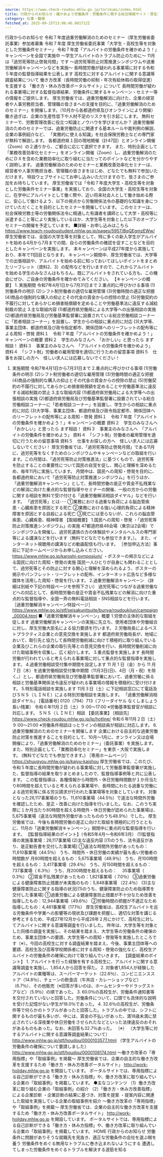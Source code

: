 ```yaml
---
source: https://www.check-roudou.mhlw.go.jp/torikumi/index.html
title: 行政からのお知らせ｜確かめよう労働条件：労働条件に関する総合情報サイト｜厚生労働省
category: 仕事・職場
fetched_at: 2025-09-25T13:06:46.001712Z
---
```

行政からのお知らせ
令和７年度過重労働解消のためのセミナー（厚生労働省委託事業）参加者募集
令和７年度 厚生労働省委託事業「大学生・高校生等を対象とした労働条件セミナー」
令和７年度「アルバイトの労働条件を確かめよう！」キャンペーンを全国で実施中 ～学生アルバイトのトラブル防止のために～
11月は「過労死等防止啓発月間」です ～過労死等防止対策推進シンポジウムや過重労働解消キャンペーンなどを実施～
長時間労働が疑われる事業場に対する令和５年度の監督指導結果を公表します
高校生に対するアルバイトに関する意識等調査結果について
働き方改革（長時間労働の抑制・年次有給休暇の取得促進）を支援する 「働き方・休み方改善ポータルサイト」について
長時間労働が疑われる事業場に対する監督指導結果、労働条件に関するキャンペーン・セミナー等の情報をご提供します。
厚生労働省では、過重労働解消に向けた、企業の経営者や人事労務担当者、管理職の皆さまへの支援を目的に、「過重労働解消のためのセミナー」を開催します。（10月から各都道府県及びオンラインにより開催）
働き過ぎは、企業の生産性低下や人材不足のリスクを引き起こします。 無料セミナーで、労務管理改善に役立つ知識とノウハウを学びませんか？
過重労働解消のためのセミナーでは、過重労働防止に関連する基本ルールや裁判例の解説、企業の事例紹介など、 「実務的に使える知識」を社会保険労務士などの専門家が無料で解説します。 各都道府県１回の現地開催（計47回）とオンライン開催（Zoom）の２通りから、ご都合に応じて選択できます。 また、特別企画として「業務改善効率化セミナー」をオンライン開催（Zoom）し、過重労働解消のためにＤＸを含めた業務効率化に取り組むに当たってのポイントなどを分かりやすく説明します。
過重労働解消のためのセミナーと業務改善効率化セミナーは、経営者や人事労務担当者、管理職の皆さまをはじめ、どなたでも無料で参加いただけます。 特設ウェブサイトにてお申し込みいただけますので、皆さまのご参加をお待ちしています。
厚生労働省では「令和７年度大学生・高校生等を対象とした労働条件セミナー事業」を実施しており、全国の大学生・高校生等を対象に、在学中にアルバイトとして働く際や、近い将来社会人として働き始める際に、安心して働けるよう、以下の視点から労働関係法令の基礎的な知識を身につけていただくことを目的としたセミナーを開催しています。
このセミナーは、社会保険労務士等の労働関係法令に精通した有識者を講師として大学・高校等に派遣すること等により実施しているほか、大学生等を対象とした以下のオープンセミナーの開催を予定しています。
■詳細・お申し込みはこちら https://www.teach-roudoustudent.mhlw.go.jp/pages/5957/BqQEgmzEWw/
厚生労働省では、全国の大学生等を対象として、特に多くの新入学生がアルバイトを始める4月から7月までの間、自らの労働条件の確認を促すことなどを目的としたキャンペーンを実施します。
本キャンペーンは平成27年度から実施しており、本年で11回目となります。
キャンペーン期間中、厚生労働省では、大学等での出張相談や、アルバイトを始める前に知っておいてほしいポイントをまとめたリーフレット（資料2、3）の配布などを行いますので、これからアルバイトを始める学生のみなさんはもちろん、既にアルバイトをされている方も、この機会にぜひ、ご自身の労働条件を確かめてみてください。
【キャンペーンの概要】 1. 実施期間 令和7年4月1日から7月31日まで 2.重点的に呼びかける事項 (1)労働条件の明示 (2)シフト制労働者の適切な雇用管理 (3)労働時間の適正な把握 (4)商品の強制的な購入の抑止とその代金の賃金からの控除の禁止 (5)労働契約の不履行に対してあらかじめ損害賠償額を定めることや労働基準法に違反する減給制裁の禁止 3.主な取組内容 (1)都道府県労働局による大学等への出張相談の実施 (2)都道府県労働局及び労働基準監督署に設置されている総合労働相談コーナーに「若者相談コーナー」を設置し、学生からの相談に重点的に対応 (3)大学等、事業主団体、都道府県及び政令指定都市、関係団体へのリーフレットの配布等による周知・啓発 資料１　令和７年度「アルバイトの労働条件を確かめよう！」キャンペーンの概要 資料２　学生のみなさんへ　「おかしい」と思ったら まず相談！ 資料３　事業主のみなさんへ　「アルバイトの労働条件を確かめよう」 資料４　「シフト制」労働者の雇用管理を適切に行うための留意事項 資料５　仕事をお探しの方へ　怪しい求人には応募しないでください！
1. 実施期間 令和7年4月1日から7月31日まで
2.重点的に呼びかける事項 (1)労働条件の明示 (2)シフト制労働者の適切な雇用管理 (3)労働時間の適正な把握 (4)商品の強制的な購入の抑止とその代金の賃金からの控除の禁止 (5)労働契約の不履行に対してあらかじめ損害賠償額を定めることや労働基準法に違反する減給制裁の禁止
3.主な取組内容 (1)都道府県労働局による大学等への出張相談の実施 (2)都道府県労働局及び労働基準監督署に設置されている総合労働相談コーナーに「若者相談コーナー」を設置し、学生からの相談に重点的に対応 (3)大学等、事業主団体、都道府県及び政令指定都市、関係団体へのリーフレットの配布等による周知・啓発
資料１　令和７年度「アルバイトの労働条件を確かめよう！」キャンペーンの概要 資料２　学生のみなさんへ　「おかしい」と思ったら まず相談！ 資料３　事業主のみなさんへ　「アルバイトの労働条件を確かめよう」 資料４　「シフト制」労働者の雇用管理を適切に行うための留意事項 資料５　仕事をお探しの方へ　怪しい求人には応募しないでください！
厚生労働省では、「過労死等防止啓発月間」である11月に、過労死等をなくすためのシンポジウムやキャンペーンなどの取組を行います。この月間は、「過労死等防止対策推進法」に基づくもので、過労死等を防止することの重要性について国民の自覚を促し、関心と理解を深めるため、毎年11月に実施しています。
月間中は、国民への周知・啓発を目的に、各都道府県において「過労死等防止対策推進シンポジウム」を行うほか、「過重労働解消キャンペーン」として、長時間労働の是正や賃金不払残業などの解消に向けた重点的な監督指導やセミナーの開催、一般の方からの労働に関する相談を無料で受け付ける「過重労働解消相談ダイヤル」などを行います。
「過労死等」とは･･･ ①業務における過重な負荷による脳血管疾患・心臓疾患を原因とする死亡 ②業務における強い心理的負荷による精神障害を原因とする自殺による死亡 ③死亡には至らないが、これらの脳血管疾患、心臓疾患、精神障害
【取組概要】 1.国民への周知・啓発 ・「過労死等防止対策推進シンポジウム」の実施 47都道府県48会場（東京は2会場）でシンポジウムを開催し、過労死遺族の方の体験談やメンタルヘルスの専門家等による講演などを行います（無料でどなたでも参加できます。）。 また、インターネット視聴用の講演などの動画配信も行います。
［参加申込方法］事前に下記ホームページからお申し込みください。 https://www.mhlw.go.jp/karoshi-symposium/
・ポスターの掲示などによる国民に向けた周知・啓発の実施 国民一人ひとりが自身にも関わることとして、過労死等とその防止に対する関心と理解を深められるよう、ポスターの掲示やパンフレット・リーフレットの配布、インターネット広告など多様な媒体を活用した周知・啓発を行います。
2.過重労働解消キャンペーン （詳細は別紙や下記の特設ページを参照下さい） 過労死等につながる過重労働などへの対応として、長時間労働の是正や賃金不払残業などの解消に向けた重点的な監督指導や、全国一斉の無料電話相談・SNS相談などを行います。
［過重労働解消キャンペーン特設ページ］ https://www.mhlw.go.jp/stf/seisakunitsuite/bunya/roudoukijun/campaign_00004.html
■「過重労働解消キャンペーン」概要 1.労使の主体的な取組を促します 過重労働解消キャンペーンの実施に先立ち、使用者団体や労働組合に対し、厚生労働大臣名による協力要請を行います。
2.労働局長によるベストプラクティス企業との意見交換を実施します 都道府県労働局長が、地域において、取引先と協力して長時間労働削減に向けて積極的に取り組んでいる企業及びこれらの企業の取引先等との意見交換を行い、長時間労働削減に向けた取組事例を収集し、広く紹介します。
3.重点監督を実施します 長時間労働が行われていると考えられる事業場に対して重点的な監督指導を実施します。
4.過重労働相談受付集中期間を設定します 11 月 1 日（金）から 11 月７日（木）を過重労働相談受付集中期間（11月3日(日)、4日（月・祝）を除く。）とし、都道府県労働局及び労働基準監督署において、過重労働に係る相談と労働基準関係法令違反が疑われる事業場の情報を積極的に受け付けます。
5.特別電話相談を実施します 11月３日（土）に下記相談窓口にて電話及びＳＮＳ（ＬＩＮＥ）による特別労働相談を実施します。
「過重労働解消相談ダイヤル」 [電話番号] 0120（794）713（フリーダイヤル なくしましょう 長い残業） 令和６年11月２日（土）９:00～17:00 ※労働基準監督官が相談に対応します。
ＳＮＳ（ＬＩＮＥ）相談 【委託事業】 [相談先] https://www.check-roudou.mhlw.go.jp/lp/hotline/ 令和６年11月２日（土）９:00～21:00 ※労働条件相談ほっとラインの相談員が相談に対応します。
6.過重労働解消のためのセミナーを開催します 企業における自主的な過重労働防止対策を推進することを目的として、10月～1月に、オンライン又は会場開催により、「過重労働解消のためのセミナー」（委託事業）を実施します。また、特別企画として、「業務効率化セミナー」を東京・大阪で実施します。 (無料でどなたでも参加できます。) ［専用ホームページ］ https://shuugyou.mhlw.go.jp/kajyu-kaishou
厚生労働省では、このたび、令和５年度に長時間労働が疑われる事業場に対して労働基準監督署が実施した、監督指導の結果を取りまとめましたので、監督指導事例等と共に公表します。
この監督指導は、各種情報から時間外・休日労働時間数が１か月当たり80時間を超えていると考えられる事業場や、長時間にわたる過重な労働による過労死等に係る労災請求が行われた事業場等を対象としています。
対象となった26,117事業場のうち、11,610事業場（44.5％）で違法な時間外労働を確認したため、是正・改善に向けた指導を行いました。なお、このうち実際に１か月当たり80時間を超える時間外・休日労働が認められた事業場は、5,675事業場（違法な時間外労働があったもののうち48.9％）でした。
厚生労働省では、今後も長時間労働の是正に向けた取組を積極的に行うとともに、11月の「過重労働解消キャンペーン」期間中に重点的な監督指導を行います。
【監督指導結果のポイント】（令和5年4月～令和6年3月）
(1)監督指導の実施事業場：26,117事業場
(2)主な違反内容 [(1)のうち、法令違反があり、是正勧告書を交付した事業場] ①違法な時間外労働があったもの：11,610事業場（44.5％） うち、時間外・休日労働の実績が最も長い労働者の時間数が 月80時間を超えるもの：5,675事業場（48.9％） うち、月100時間を超えるもの： 3,417事業場（29.4％） うち、月150時間を超えるもの： 737事業場（ 6.3％） うち、月200時間を超えるもの：　 35事業場（ 0.3％） ②賃金不払残業があったもの：1,821事業場（ 7.0％） ③過重労働による健康障害防止措置が未実施のもの：5,848事業場 （22.4％）
(3)主な健康障害防止に関する指導の状況[(1)のうち、健康障害防止のため指導票を交付した事業場] ①過重労働による健康障害防止措置が不十分なため改善を指導したもの：12,944事業場（49.6％） ②労働時間の把握が不適正なため指導したもの：4,461事業場（17.1％）
厚生労働省は、高校生アルバイトを巡る労働条件や学業への影響等の現状及び課題を把握し、適切な対策を講じる参考とするため、平成27年12月から平成28年２月にかけて、高校生に対してアルバイトに関する意識等調査を行いました。
昨年は、大学生等を対象とした同様の調査を実施し、その結果を踏まえ、大学生等の労働条件の確保のため、事業主団体への要請、大学生等への周知・啓発等を実施したところです（※）。今回の高校生に対する調査結果を踏まえ、今後、事業主団体等への要請、高校生及び高等学校関係者に対する周知・啓発の強化など、高校生アルバイトの労働条件の確保に向けて取り組んでいきます。
【調査結果のポイント】 1. アルバイトを行った経験を有する高校生に、アルバイトに関する意識等調査を実施し、1,854人から回答を得た。 2. 対象者1,854人が経験したアルバイトの業種等は、スーパーマーケット（22.6％）、コンビニエンスストア（14.8％）、チェーンの飲食店（牛丼店・カレーショップなど）（6.7％）、その他販売（※回答が多いのは、ホームセンターやドラッグストアなど）（5.9％）の順であった。 3. 60.0％の高校生が、労働条件通知書等を交付されていないと回答した。労働条件について、口頭でも具体的な説明を受けた記憶がない学生が18.0％であった。 4. 32.6％の高校生が、労働条件等で何らかのトラブルがあったと回答した。トラブルの中では、シフトに関するものが最も多いが、中には、賃金の不払いがあった、満18歳未満に禁止されている深夜業や休日労働をさせられたなどといった法律違反のおそれがあるものもあった。なお、未回答も32.7％あった。
（※）
（大学生等に対するアルバイトに関する意識等調査結果について） http://www.mhlw.go.jp/stf/houdou/0000103577.html
（学生アルバイトの労働条件の確保について要請しました） http://www.mhlw.go.jp/stf/houdou/0000108174.html
～働き方改革の「専用指標」や「取組事例」を掲載～ 厚生労働省では、企業の自主的な働き方改革を支援するため「働き方・休み方改善ポータルサイト」 http://work-holiday.mhlw.go.jp を開設しています。 ポータルサイトでは、専用指標による自己診断ができる「働き方・休み方指標」や、働き方改革に取り組んでいる企業の「取組事例」を掲載しています。 ●主なコンテンツ （1）働き方改革に取り組む企業の「取組事例」の紹介 （2）「働き方・休み方改善指標」による企業診断 ・企業診断の結果に基づき、対策を提案 ・提案内容に関連した取組を実施している企業の取組事例を紹介
～働き方改革の「専用指標」や「取組事例」を掲載～
厚生労働省では、企業の自主的な働き方改革を支援するため「働き方・休み方改善ポータルサイト」 http://work-holiday.mhlw.go.jp を開設しています。
ポータルサイトでは、専用指標による自己診断ができる「働き方・休み方指標」や、働き方改革に取り組んでいる企業の「取組事例」を掲載しています。
HOME
行政からのお知らせ
労働条件に問題がありそうな就職先を見抜き、適正な労働条件の会社を選ぶ眼を養う
労働条件をめぐる無用なトラブルに巻き込まれないようにする
遭遇してしまった労働条件をめぐるトラブルを解決する道筋を知る
